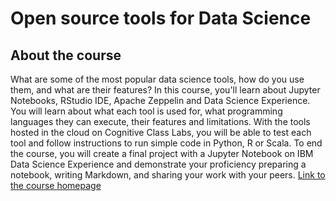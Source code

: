 # Open source tools for Data Science
## About the course
What are some of the most popular data science tools, how do you use them, and what are their features? In this course, you'll learn about Jupyter Notebooks, RStudio IDE, Apache Zeppelin and Data Science Experience. You will learn about what each tool is used for, what programming languages they can execute, their features and limitations. With the tools hosted in the cloud on Cognitive Class Labs, you will be able to test each tool and follow instructions to run simple code in Python, R or Scala. To end the course, you will create a final project with a Jupyter Notebook on IBM Data Science Experience and demonstrate your proficiency preparing a notebook, writing Markdown, and sharing your work with your peers.
[Link to the course homepage](https://www.coursera.org/learn/open-source-tools-for-data-science/home/info)
